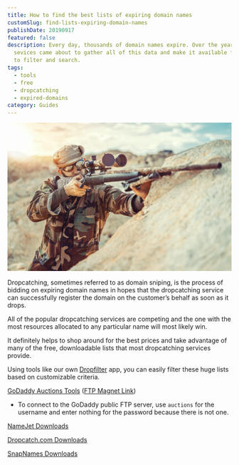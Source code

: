 ```yaml
---
title: How to find the best lists of expiring domain names
customSlug: find-lists-expiring-domain-names
publishDate: 20190917
featured: false
description: Every day, thousands of domain names expire. Over the years, a variety of
  sevices came about to gather all of this data and make it available for people
  to filter and search.
tags:
  - tools
  - free
  - dropcatching
  - expired-domains
category: Guides
---
```

![soldier aiming down sight with a sniper rifle](assets/sniper-war.jpeg)

Dropcatching, sometimes referred to as domain sniping, is the process of bidding on expiring domain names in hopes that the dropcatching service can successfully register the domain on the customer’s behalf as soon as it drops.

All of the popular dropcatching services are competing and the one with the most resources allocated to any particular name will most likely win.

It definitely helps to shop around for the best prices and take advantage of many of the free, downloadable lists that most dropcatching services provide.

Using tools like our own [Dropfilter](https://domaincord.com/dropfilter) app, you can easily filter these huge lists based on customizable criteria.

[GoDaddy Auctions Tools]( https://auctions.godaddy.com/trptools.aspx) ([FTP Magnet Link](ftp://auctions@ftp.godaddy.com/))
- To connect to the GoDaddy public FTP server, use `auctions` for the username and enter nothing for the password because there is not one.

[NameJet Downloads](http://www.namejet.com/Pages/Downloads.aspx)

[Dropcatch.com Downloads](https://www.dropcatch.com/DownloadCenter)

[SnapNames Downloads](https://snapnames.com/download.action)


